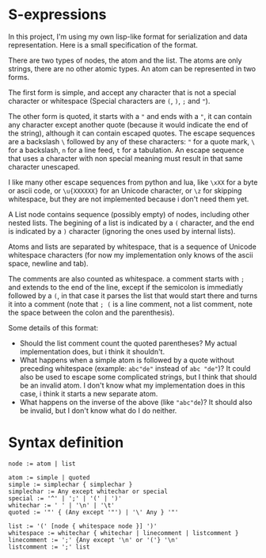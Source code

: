 # S-expressions

In this project, I'm using my own lisp-like format for serialization and data representation. Here is a small specification of the format.

There are two types of nodes, the atom and the list. The atoms are only strings, there are no other atomic types. An atom can be represented in two forms.

The first form is simple, and accept any character that is not a special character or whitespace (Special characters are `(`, `)`, `;` and `"`).

The other form is quoted, it starts with a `"` and ends with a `"`, it can contain any character except another quote (because it would indicate the end of the string), although it can contain escaped quotes. The escape sequences are a backslash `\` followed by any of these characters: `"` for a quote mark, `\` for a backslash, `n` for a line feed, `t` for a tabulation. An escape sequence that uses a character with non special meaning must result in that same character unescaped.

I like many other escape sequences from python and lua, like `\xXX` for a byte or ascii code, or `\u{XXXXXX}` for an Unicode character, or `\z` for skipping whitespace, but they are not implemented because i don't need them yet.

A List node contains sequence (possibly empty) of nodes, including other nested lists. The begining of a list is indicated by a `(` character, and the end is indicated by a `)` character (ignoring the ones used by internal lists).

Atoms and lists are separated by whitespace, that is a sequence of Unicode whitespace characters (for now my implementation only knows of the ascii space, newline and tab).

The comments are also counted as whitespace. a comment starts with `;` and extends to the end of the line, except if the semicolon is immediatly followed by a `(`, in that case it parses the list that would start there and turns it into a comment (note that `; (` is a line comment, not a list comment, note the space between the colon and the parenthesis).

Some details of this format:

- Should the list comment count the quoted parentheses? My actual implementation does, but i think it shouldn't.
- What happens when a simple atom is followed by a quote without preceding whitespace (example: `abc"de"` instead of `abc "de"`)? It could also be used to escape some complicated strings, but I think that should be an invalid atom. I don't know what my implementation does in this case, i think it starts a new separate atom.
- What happens on the inverse of the above (like `"abc"de`)? It should also be invalid, but I don't know what do I do neither.

# Syntax definition

```
node := atom | list

atom := simple | quoted
simple := simplechar { simplechar }
simplechar := Any except whitechar or special
special := '^' | ';' | '(' | ')'
whitechar := ' ' | '\n' | '\t'
quoted := '"' { (Any except '"') | '\' Any } '"'

list := '(' [node { whitespace node }] ')'
whitespace := whitechar { whitechar | linecomment | listcomment }
linecomment := ';' {Any except '\n' or '('} '\n'
listcomment := ';' list

```
